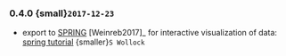 ### 0.4.0 {small}`2017-12-23`

- export to [SPRING] [Weinreb2017]_ for interactive visualization of data:
  [spring tutorial] {smaller}`S Wollock`

[spring]: https://github.com/AllonKleinLab/SPRING/
[spring tutorial]: https://github.com/scverse/scanpy_usage/tree/master/171111_SPRING_export
